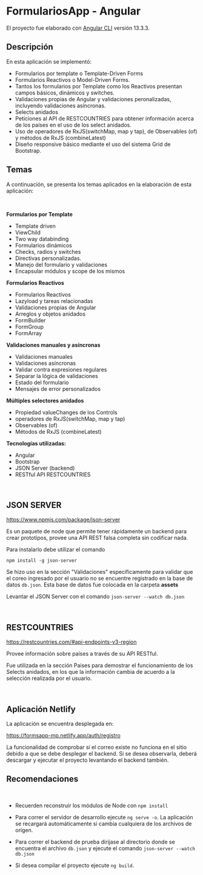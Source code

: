 # FormulariosApp - Angular

El proyecto fue elaborado con [Angular CLI](https://github.com/angular/angular-cli) versión 13.3.3.
## **Descripción**

En esta aplicación se implementó:
- Formularios por template o Template-Driven Forms
- Formularios Reactivos o Model-Driven Forms.
- Tantos los formularios por Template como los Reactivos presentan campos básicos, dinámicos y switches.
- Validaciones propias de Angular y validaciones peronalizadas, incluyendo validaciones asíncronas.
- Selects anidados
- Peticiones al API de RESTCOUNTRIES para obtener información acerca de los países en el uso de los select anidados.
- Uso de operadores de RxJS(switchMap, map y tap), de Observables (of) y métodos de RxJS (combineLatest)
- Diseño responsive básico mediante el uso del sistema Grid de Bootstrap.



## **Temas** ##

A continuación, se presenta los temas aplicados en la elaboración de esta aplicación:

<br>

**Formularios por Template**

- Template driven
- ViewChild
- Two way databinding
- Formularios dinámicos
- Checks, radios y switches
- Directivas personalizadas.
- Manejo del formulario y validaciones
- Encapsular módulos y scope de los mismos

**Formularios Reactivos**

-	Formularios Reactivos
-	Lazyload y tareas relacionadas
-	Validaciones propias de Angular
-	Arreglos y objetos anidados
-	FormBuilder
-	FormGroup
-	FormArray

**Validaciones manuales y asíncronas**

- Validaciones manuales
- Validaciones asíncronas
- Validar contra expresiones regulares
- Separar la lógica de validaciones
- Estado del formulario
- Mensajes de error personalizados

**Múltiples selectores anidados**
- Propiedad valueChanges de los Controls
- operadores de RxJS(switchMap, map y tap)
- Observables (of)
- Métodos de RxJS (combineLatest)

**Tecnologías utilizadas:**

- Angular
- Bootstrap
- JSON Server (backend)
- RESTful API RESTCOUNTRIES


<br>

## **JSON SERVER** 
https://www.npmjs.com/package/json-server

Es un paquete de node que permite tener rápidamente un backend para crear prototipos, provee una API REST falsa completa sin codificar nada. 

Para instalarlo debe utilizar el comando

```
npm install -g json-server
```

Se hizo uso en la sección "Validaciones" especificamente para validar que el coreo ingresado por el usuario no se encuentre registrado en la base de datos `db.json`. Esta base de datos fue colocada en la carpeta **assets**

Levantar el JSON Server con el comando `json-server --watch db.json`

<br>

## **RESTCOUNTRIES** ##
https://restcountries.com/#api-endpoints-v3-region

Provee información sobre países a través de su API RESTful.

Fue utilizada en la sección Paises para demostrar el funcionamiento de los Selects anidados, en los que la información cambia de acuerdo a la selección realizada por el usuario.

<br>



## **Aplicación Netlify**


La aplicación se encuentra desplegada en:

https://formsapp-mp.netlify.app/auth/registro

La funcionalidad de comprobar si el correo existe no funciona en el sitio debido a que se debe desplegar el backend. Si se desea observarla, deberá descargar y ejecutar el proyecto levantando el backend también. 

## **Recomendaciones**

<br>

- Recuerden reconstruir los módulos de Node con `npm install`

- Para correr el servidor de desarrollo ejecute `ng serve -o`. La aplicación se recargará automáticamente si cambia cualquiera de los archivos de origen.

- Para correr el backend de prueba dirijase al directorio donde se encuentra el archivo `db.json` y ejecute el comando `json-server --watch db.json`

- Si desea compilar el proyecto ejecute `ng build`.

